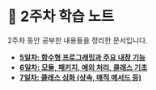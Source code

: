 # 📅 2주차 학습 노트

2주차 동안 공부한 내용들을 정리한 문서입니다.

- [**5일차: 함수형 프로그래밍과 주요 내장 기능**](./5_day.md)
- [**6일차: 모듈, 패키지, 예외 처리, 클래스 기초**](./6_day.md)
- [**7일차: 클래스 심화 (상속, 매직 메서드 등)**](./7_day.md)